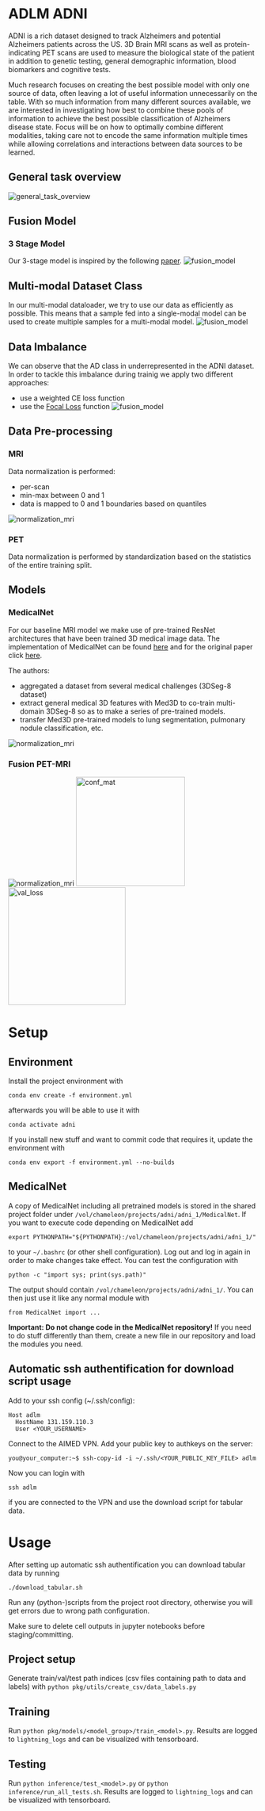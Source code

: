 # ADLM ADNI

ADNI is a rich dataset designed to track Alzheimers and potential Alzheimers patients across the US. 3D Brain MRI scans as well as protein-indicating PET scans are used to measure the biological state of the patient in addition to genetic testing, general demographic information, blood biomarkers and cognitive tests.

Much research focuses on creating the best possible model with only one source of data, often leaving a lot of useful information unnecessarily on the table. With so much information from many different sources available, we are interested in investigating how best to combine these pools of information to achieve the best possible classification of Alzheimers disease state. Focus will be on how to optimally combine different modalities, taking care not to encode the same information multiple times while allowing correlations and interactions between data sources to be learned.

## General task overview
![general_task_overview](readme_images/task_overview.png)

## Fusion Model
### 3 Stage Model
Our 3-stage model is inspired by the following [paper](https://pubmed.ncbi.nlm.nih.gov/30381863/).
![fusion_model](readme_images/three_stage.png)

## Multi-modal Dataset Class
In our multi-modal dataloader, we try to use our data as efficiently as possible. This means that a sample fed into a single-modal model can be used to create multiple samples for a multi-modal model.
![fusion_model](readme_images/data_pairs.png)

## Data Imbalance
We can observe that the AD class in underrepresented in the ADNI dataset. In order to tackle this imbalance during trainig we apply two different approaches:
- use a weighted CE loss function
- use the [Focal Loss](https://github.com/clcarwin/focal_loss_pytorch) function
![fusion_model](readme_images/imbalance.png)
## Data Pre-processing
### MRI
Data normalization is performed:
- per-scan
- min-max between 0 and 1
- data is mapped to 0 and 1 boundaries based on quantiles

![normalization_mri](readme_images/normalization_mri.png)
### PET
Data normalization is performed by standardization based on the statistics of the entire training split.

## Models

### MedicalNet
For our baseline MRI model we make use of pre-trained ResNet architectures that have been trained 3D medical image data. The implementation of MedicalNet can be found [here](https://github.com/Tencent/MedicalNet) and for the original paper click [here](https://arxiv.org/pdf/1904.00625.pdf).

The authors:
- aggregated a dataset from several medical challenges (3DSeg-8 dataset)
- extract general medical 3D features with Med3D to co-train multi-domain 3DSeg-8 so as to make a series of pre-trained models. 
- transfer Med3D pre-trained models to lung segmentation, pulmonary nodule classification, etc.

![normalization_mri](readme_images/Med3D.png)

### Fusion PET-MRI
![normalization_mri](readme_images/pet_mri_fusion.png)
<img src="readme_images/mri_pet_conf_mat.png" alt="conf_mat" width="220"/> <img src="readme_images/mri_pet_val_loss.png" alt="val_loss" width="237"/>

# Setup

## Environment
Install the project environment with
```
conda env create -f environment.yml
```
afterwards you will be able to use it with
```
conda activate adni
```

If you install new stuff and want to commit code that requires it, update the environment with
```
conda env export -f environment.yml --no-builds
```

## MedicalNet
A copy of MedicalNet including all pretrained models is stored in the shared project folder under
`/vol/chameleon/projects/adni/adni_1/MedicalNet`. If you want to execute code depending on 
MedicalNet add 
```
export PYTHONPATH="${PYTHONPATH}:/vol/chameleon/projects/adni/adni_1/"
```
to your `~/.bashrc` (or other shell configuration).
Log out and log in again in order to make changes take effect.
You can test the configuration with
```
python -c "import sys; print(sys.path)"
```
The output should contain `/vol/chameleon/projects/adni/adni_1/`.
You can then just use it like any normal module with
```
from MedicalNet import ...
```

**Important: Do not change code in the MedicalNet repository!** If you need to do stuff differently
than them, create a new file in our repository and load the modules you need.

## Automatic ssh authentification for download script usage
Add to your ssh config (~/.ssh/config):
```
Host adlm 
  HostName 131.159.110.3 
  User <YOUR_USERNAME>
```

Connect to the AIMED VPN.
Add your public key to authkeys on the server:
```
you@your_computer:~$ ssh-copy-id -i ~/.ssh/<YOUR_PUBLIC_KEY_FILE> adlm
```

Now you can login with 
```
ssh adlm
``` 
if you are connected to the VPN and use the download script for tabular data.

# Usage

After setting up automatic ssh authentification you can download tabular data by running 
```
./download_tabular.sh
```

Run any (python-)scripts from the project root directory, otherwise you will get errors
due to wrong path configuration.

Make sure to delete cell outputs in jupyter notebooks before staging/committing.

## Project setup
Generate train/val/test path indices (csv files containing path to data and labels) with `python pkg/utils/create_csv/data_labels.py`

## Training
Run `python pkg/models/<model_group>/train_<model>.py`. Results are logged to `lightning_logs` and can be visualized with tensorboard.

## Testing
Run `python inference/test_<model>.py` or `python inference/run_all_tests.sh`. Results are logged to `lightning_logs` and can be visualized with tensorboard.
